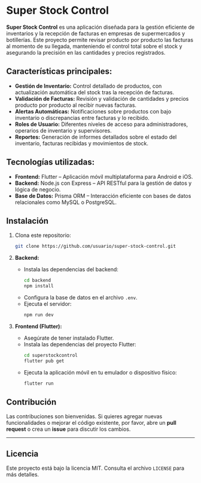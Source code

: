 # Super Stock Control

**Super Stock Control** es una aplicación diseñada para la gestión eficiente de inventarios y la recepción de facturas en empresas de supermercados y botillerías. Este proyecto permite revisar producto por producto las facturas al momento de su llegada, manteniendo el control total sobre el stock y asegurando la precisión en las cantidades y precios registrados.

## Características principales:

- **Gestión de Inventario:** Control detallado de productos, con actualización automática del stock tras la recepción de facturas.
- **Validación de Facturas:** Revisión y validación de cantidades y precios producto por producto al recibir nuevas facturas.
- **Alertas Automáticas:** Notificaciones sobre productos con bajo inventario o discrepancias entre facturas y lo recibido.
- **Roles de Usuario:** Diferentes niveles de acceso para administradores, operarios de inventario y supervisores.
- **Reportes:** Generación de informes detallados sobre el estado del inventario, facturas recibidas y movimientos de stock.

## Tecnologías utilizadas:

- **Frontend:** Flutter – Aplicación móvil multiplataforma para Android e iOS.
- **Backend:** Node.js con Express – API RESTful para la gestión de datos y lógica de negocio.
- **Base de Datos:** Prisma ORM – Interacción eficiente con bases de datos relacionales como MySQL o PostgreSQL.
  
## Instalación

1. Clona este repositorio:
   ```bash
   git clone https://github.com/usuario/super-stock-control.git
   ```

2. **Backend:**
   - Instala las dependencias del backend:
     ```bash
     cd backend
     npm install
     ```
   - Configura la base de datos en el archivo `.env`.
   - Ejecuta el servidor:
     ```bash
     npm run dev
     ```

3. **Frontend (Flutter):**
   - Asegúrate de tener instalado Flutter.
   - Instala las dependencias del proyecto Flutter:
     ```bash
     cd superstockcontrol
     flutter pub get
     ```
   - Ejecuta la aplicación móvil en tu emulador o dispositivo físico:
     ```bash
     flutter run
     ```

## Contribución

Las contribuciones son bienvenidas. Si quieres agregar nuevas funcionalidades o mejorar el código existente, por favor, abre un **pull request** o crea un **issue** para discutir los cambios.

---

## Licencia

Este proyecto está bajo la licencia MIT. Consulta el archivo `LICENSE` para más detalles.
